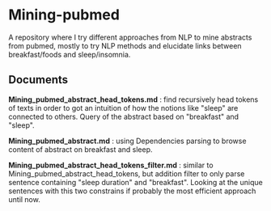 # Mining-pubmed
A repository where I try different approaches from NLP to mine abstracts from pubmed, mostly to try NLP methods and elucidate links between breakfast/foods and sleep/insomnia.

## Documents

**Mining_pubmed_abstract_head_tokens.md** : find recursively head tokens of texts in order to got an intuition of how the notions like "sleep" are connected to others.
Query of the abstract based on "breakfast" and "sleep".

**Mining_pubmed_abstract.md** :  using Dependencies parsing to browse content of abstract on breakfast and sleep.

**Mining_pubmed_abstract_head_tokens_filter.md** : similar to Mining_pubmed_abstract_head_tokens, but addition filter to only parse sentence containing 
"sleep duration" and "breakfast". Looking at the unique sentences with this two constrains if probably the most efficient approach until now.

